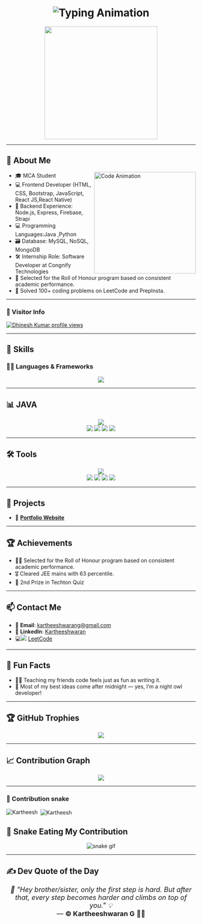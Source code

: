 <h1 align="center">
  <img src="https://readme-typing-svg.vercel.app?font=Fira+Code&weight=500&size=25&pause=1000&color=0A66C2&center=true&vCenter=true&width=600&lines=👋+Hi+I'm+Kartheeshwaran+G!;💻+Full+Stack+Developer;🧠+Creative+Tech+Learner;🚀+Building+Cool+Things" alt="Typing Animation" />
</h1>

<p align="center">
  <img src="https://media.tenor.com/UrnPTaqPEzkAAAAd/developer.gif" width="300" />
</p>

---

## 👋 About Me

<img align="right" src="https://raw.githubusercontent.com/PolarBearGG/PolarBearGG/master/web-developer.gif" width="270" alt="Code Animation" />

- 🎓 MCA Student  
- 💻 Frontend Developer (HTML, CSS, Bootstrap, JavaScript, React JS,React Native)  
- 🔁 Backend Experience: Node.js, Express, Firebase, Strapi
- 💻 Programming Languages:Java ,Python
- 🗃️ Database: MySQL, NoSQL, MongoDB  
- 🛠  Internship Role: Software Developer at Congnify Technologies 
- 🏅 Selected for the Roll of  Honour program based on  consistent academic performance. 
- 🧠 Solved 100+ coding problems on LeetCode and PrepInsta.

---
### 👀 Visitor Info  

  [![Dhinesh Kumar profile views](https://u8views.com/api/v1/github/profiles/141849208/views/day-week-month-total-count.svg)](https://u8views.com/github/msdhinesh45)

---

## 🔧 Skills

### 👨‍💻 Languages & Frameworks
<p align="center">
  <img src="https://skillicons.dev/icons?i=html,css,js,react,nextjs,nodejs,express,mysql,firebase,r,python" />
</p>

---

## 📊  JAVA
<p align="center">
  <img src="https://skillicons.dev/icons?i=java" />
  <br />
  <img src="https://img.shields.io/badge/Framework-SpringBoot-informational?style=flat&logo=springboot&logoColor=white&color=6DB33F" />
  <img src="https://img.shields.io/badge/Library-Hibernate-informational?style=flat&logo=hibernate&logoColor=white&color=59666C" />
  <img src="https://img.shields.io/badge/Build-Maven-informational?style=flat&logo=apachemaven&logoColor=white&color=C71A36" />
  <img src="https://img.shields.io/badge/Database-MySQL-informational?style=flat&logo=mysql&logoColor=white&color=4479A1" />
</p>


---

## 🛠️ Tools
<p align="center">
  <img src="https://skillicons.dev/icons?i=vscode,git,github,postman,aws" />
  <br />
  <img src="https://img.shields.io/badge/Tool-RStudio-blue?logo=rstudio&logoColor=white&style=flat" />
  <img src="https://img.shields.io/badge/Tool-CorelDRAW-green?logo=coreldraw&logoColor=white&style=flat" />
  <img src="https://img.shields.io/badge/Tool-Blender-orange?logo=blender&logoColor=white&style=flat" />
  <img src="https://img.shields.io/badge/Tool-MS%20Office-red?logo=microsoftoffice&logoColor=white&style=flat" />
</p>

---

## 🚀 Projects
- 💼 **[Portfolio Website](https://kartheeshmca.github.io/My_Portfolio/)**  

---

## 🏆 Achievements
- 👨‍💼 Selected for the Roll of  Honour program based on  consistent academic performance.
- 🎖  Cleared JEE mains with 63 percentile.
- 🧠 2nd Prize in Techton Quiz  

---

## 📫 Contact Me
- 📧 **Email**: kartheeshwarang@gmail.com  
- 🔗 **LinkedIn**: [Kartheeshwaran](https://www.linkedin.com/in/kartheeshwaran-g-18v)  
- 💻<img src="https://img.shields.io/badge/LeetCode-Profile-FFA116?logo=LeetCode&logoColor=white&style=flat-square" /> 
[LeetCode](https://leetcode.com/u/kartheesh_18/)


---

## 🎉 Fun Facts
- 🧑‍🏫 Teaching my friends code feels just as fun as writing it.
- 🌙 Most of my best ideas come after midnight — yes, I’m a night owl developer!

---

## 🏆 GitHub Trophies
<p align="center">
  <img src="https://github-profile-trophy.vercel.app/?username=msdhinesh45&theme=algolia&no-frame=false&no-bg=true&margin-w=15" />
</p>

---

## 📈 Contribution Graph
<p align="center">
  <img src="https://github-readme-activity-graph.vercel.app/graph?username=msdhinesh45&theme=react-dark&bg_color=1d1d1d&color=00bcd4&line=00f5a0&point=f5a623&area=true&hide_border=true" />
</p>

---
### 🐍 Contribution snake

<p><img align="left" src="https://github-readme-stats.vercel.app/api/top-langs?username=Kartheeshmca&show_icons=true&locale=en&layout=compact" alt="Kartheesh" /></p>

<p>&nbsp;<img align="center" src="https://github-readme-stats.vercel.app/api?username=Kartheeshmca&show_icons=true&locale=en" alt="Kartheesh" /></p>



## 🐍 Snake Eating My Contribution
<p align="center">
  <img src="https://github.com/yujo11/yujo11/raw/output/github-contribution-grid-snake.gif" alt="snake gif" style="max-width: 100%;" />
</p>

---


## ✍️ Dev Quote of the Day  
<p align="center" style="font-size: 18px;">
  <em>💬 "Hey brother/sister, only the first step is hard. But after that, every step becomes harder and climbs on top of you." 💡</em><br/>
  — <strong>© Kartheeshwaran G</strong> 💙✨
</p>
